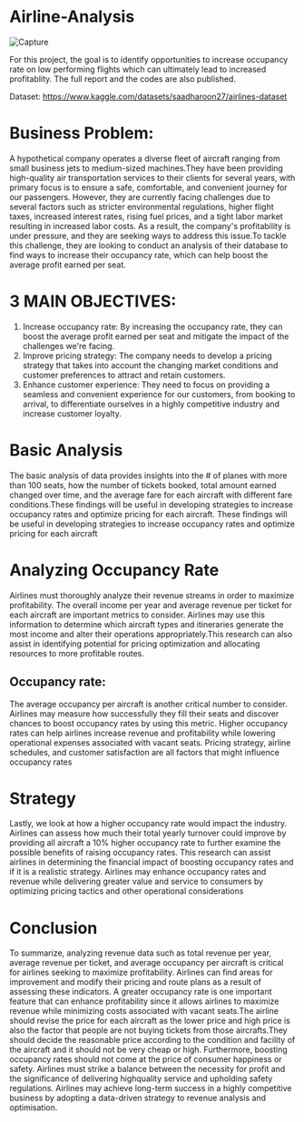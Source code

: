# Airline-Analysis
  ![Capture](https://github.com/user-attachments/assets/98c2e051-bdd7-4963-a7b4-d676d9db82fb)

For this project, the goal is to identify opportunities to increase occupancy rate on low performing flights which can ultimately lead to increased profitablity. The full report and the codes are also published. 

Dataset: https://www.kaggle.com/datasets/saadharoon27/airlines-dataset
# Business Problem:
A hypothetical company operates a diverse fleet of aircraft ranging from small business jets to medium-sized machines.They have been providing high-quality air transportation services to their clients for several years, with primary focus is to ensure a safe, comfortable, and convenient journey for our passengers. However, they are currently facing challenges due to several factors such as stricter environmental regulations, higher flight taxes, increased interest rates, rising fuel prices, and a tight labor market resulting in increased labor costs. As a result, the company's profitability is under pressure, and they are seeking ways to address this issue.To tackle this challenge, they are looking to conduct an analysis of their database to find ways to increase their occupancy rate, which can help boost the average profit earned per seat.
# 3 MAIN OBJECTIVES:
1. Increase occupancy rate: By increasing the occupancy rate, they can boost the average profit earned per seat and mitigate the impact of the challenges we're facing.
2. Improve pricing strategy: The company needs to develop a pricing strategy that takes into account the changing market conditions and customer preferences to attract and retain customers.
3. Enhance customer experience: They need to focus on providing a seamless and convenient experience for our customers, from booking to arrival, to differentiate ourselves in a highly competitive industry and increase customer loyalty.

# Basic Analysis
The basic analysis of data provides insights into the # of planes with more than 100 seats, how the number of tickets booked, total amount earned changed over time, and the average fare for each aircraft with different fare conditions.These findings will be useful in developing strategies to increase occupancy rates and optimize pricing for each aircraft. These findings will be useful in developing strategies to increase occupancy rates and optimize pricing for each aircraft
# Analyzing Occupancy Rate
Airlines must thoroughly analyze their revenue streams in order to maximize profitability. The overall income per year and average revenue per ticket for each aircraft are important metrics to consider. Airlines may use this information to determine which aircraft types and itineraries generate the most income and alter their operations appropriately.This research can also assist in identifying potential for pricing optimization and allocating resources to more profitable routes.
## Occupancy rate:
The average occupancy per aircraft is another critical number to consider. Airlines may measure how successfully they fill their seats and discover chances to boost occupancy rates by using this metric. Higher occupancy rates can help airlines increase revenue and profitability while lowering operational expenses associated with vacant seats. Pricing strategy, airline schedules, and customer satisfaction are all factors that might influence occupancy rates
# Strategy
Lastly, we look at how a higher occupancy rate would impact the industry. Airlines can assess how much their total yearly turnover could improve by providing all aircraft a 10% higher occupancy rate to further examine the possible benefits of raising occupancy rates. This research can assist airlines in determining the financial impact of boosting occupancy rates and if it is a realistic strategy. Airlines may enhance occupancy rates and revenue while delivering greater value and service to consumers by optimizing pricing tactics and other operational considerations
# Conclusion
To summarize, analyzing revenue data such as total revenue per year, average revenue per ticket, and average occupancy per aircraft is critical for airlines seeking to maximize profitability. Airlines can find areas for improvement and modify their pricing and route plans as a result of assessing these indicators. A greater occupancy rate is one important feature that can enhance profitability since it allows airlines to maximize revenue while minimizing costs associated with vacant seats.The airline should revise the price for each aircraft as the lower price and high price is also the factor that people are not buying tickets from those aircrafts.They should decide the reasonable price according to the condition and facility of the aircraft and it should not be very cheap or high. Furthermore, boosting occupancy rates should not come at the price of consumer happiness or safety. Airlines must strike a balance between the necessity for profit and the significance of delivering highquality service and upholding safety regulations. Airlines may achieve long-term success in a highly competitive business by adopting a data-driven strategy to revenue analysis and optimisation.

